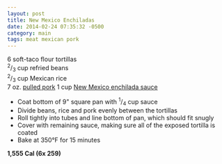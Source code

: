 ```yaml
---
layout: post
title: New Mexico Enchiladas
date: 2014-02-24 07:35:32 -0500
category: main
tags: meat mexican pork
---
```

6 soft-taco flour tortillas  
<sup>2</sup>/<sub>3</sub> cup refried beans  
<sup>2</sup>/<sub>3</sub> cup Mexican rice  
7 oz. <a title="Pulled Pork" href="https://escowles.github.io/recipes/main/1970/01/01/pulled-pork.html">pulled pork</a>
1 cup <a title="Enchilada Sauce (New Mexico)" href="https://escowles.github.io/recipes/ingredients/2014/02/22/enchilada-sauce-new-mexico.html">New Mexico enchilada sauce</a>
<ul>
	<li>Coat bottom of 9" square pan with <sup>1</sup>/<sub>4</sub> cup sauce</li>
	<li>Divide beans, rice and pork evenly between the tortillas</li>
	<li>Roll tightly into tubes and line bottom of pan, which should fit snugly</li>
	<li>Cover with remaining sauce, making sure all of the exposed tortilla is coated</li>
	<li>Bake at 350°F for 15 minutes</li>
</ul>
<strong>1,555 Cal (6x 259)</strong>
  
&nbsp;  
